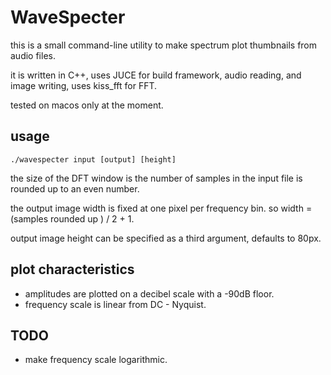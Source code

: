 # WaveSpecter

this is a small command-line utility to make spectrum plot thumbnails from audio files.

it is written in C++,
uses JUCE for build framework, audio reading, and image writing,
uses kiss\_fft for FFT.

tested on macos only at the moment.


## usage

`./wavespecter input [output] [height]`

the size of the DFT window is the number of samples in the input file is rounded up to an even number.

the output image width is fixed at one pixel per frequency bin. so width = (samples rounded up ) / 2 + 1.

output image height can be specified as a third argument, defaults to 80px.

## plot characteristics

- amplitudes are plotted on a decibel scale with a -90dB floor.
- frequency scale is linear from DC - Nyquist.

## TODO
- make frequency scale logarithmic.


